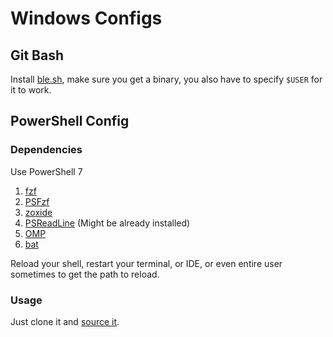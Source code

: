 # Windows Configs

## Git Bash

Install [ble.sh](https://github.com/akinomyoga/ble.sh/releases), make sure you get a binary, you also have to specify `$USER` for it to work.

## PowerShell Config

### Dependencies

Use PowerShell 7

1. [fzf](https://github.com/junegunn/fzf?tab=readme-ov-file#windows-packages)
2. [PSFzf](https://github.co%5B%5B%5D%5Dm/kelleyma49/PSFzf)
3. [zoxide](https://github.com/ajeetdsouza/zoxide)
4. [PSReadLine](https://github.com/PowerShell/PSReadLine) (Might be already installed)
5. [OMP](https://github.com/JanDeDobbeleer/oh-my-posh)
6. [bat](https://github.com/sharkdp/bat)

Reload your shell, restart your terminal, or IDE, or even entire user sometimes to get the path to reload.

### Usage

Just clone it and [source it](https://learn.microsoft.com/en-us/powershell/module/microsoft.powershell.core/about/about_operators?view=powershell-7.4#dot-sourcing-operator-).
